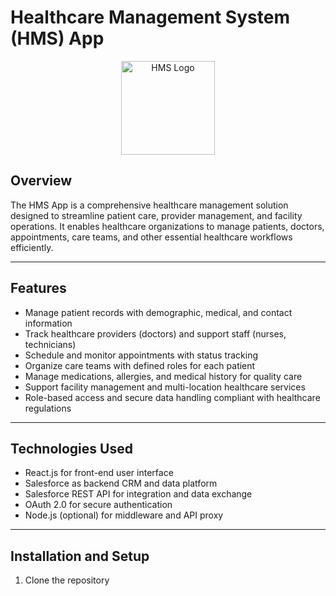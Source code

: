 
# Healthcare Management System (HMS) App

<p align="center">
  <img src="https://yourappdomain.com/logo.png" alt="HMS Logo" width="150"/>
</p>

## Overview

The HMS App is a comprehensive healthcare management solution designed to streamline patient care, provider management, and facility operations. It enables healthcare organizations to manage patients, doctors, appointments, care teams, and other essential healthcare workflows efficiently.

---

## Features

- Manage patient records with demographic, medical, and contact information
- Track healthcare providers (doctors) and support staff (nurses, technicians)
- Schedule and monitor appointments with status tracking
- Organize care teams with defined roles for each patient
- Manage medications, allergies, and medical history for quality care
- Support facility management and multi-location healthcare services
- Role-based access and secure data handling compliant with healthcare regulations

---

## Technologies Used

- React.js for front-end user interface  
- Salesforce as backend CRM and data platform  
- Salesforce REST API for integration and data exchange  
- OAuth 2.0 for secure authentication  
- Node.js (optional) for middleware and API proxy

---

## Installation and Setup

1. Clone the repository  
